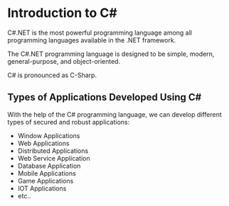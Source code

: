 # Introduction to C#

C#.NET is the most powerful programming language among all programming languages available in the .NET framework.

The C#.NET programming language is designed to be simple, modern, general-purpose, and object-oriented.

C# is pronounced as C-Sharp.

## Types of Applications Developed Using C#
With the help of the C# programming language, we can develop different types of secured and robust applications:
- Window Applications
- Web Applications
- Distributed Applications
- Web Service Application
- Database Application
- Mobile Applications
- Game Applications
- IOT Applications
- etc..
